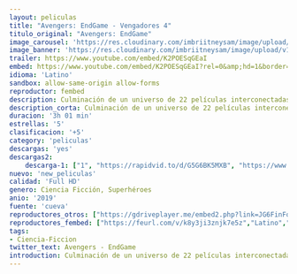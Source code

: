 ```yaml
---
layout: peliculas
title: "Avengers: EndGame - Vengadores 4"
titulo_original: "Avengers: EndGame"
image_carousel: 'https://res.cloudinary.com/imbriitneysam/image/upload/v1556241876/avenger-min.jpg'
image_banner: 'https://res.cloudinary.com/imbriitneysam/image/upload/v1556241877/avnger-banner-min.jpg'
trailer: https://www.youtube.com/embed/K2POESqGEaI
embed: https://www.youtube.com/embed/K2POESqGEaI?rel=0&amp;hd=1&border=0&wmode=opaque&enablejsapi=1&modestbranding=1&controls=1&showinfo=1
idioma: 'Latino'
sandbox: allow-same-origin allow-forms
reproductor: fembed
description: Culminación de un universo de 22 películas interconectadas, la cuarta entrega de la saga Avengers invita al público a presenciar el momento decisivo de este viaje épico. Nuestros queridos héroes comprenderán por fin lo frágil que es esta realidad y los sacrificios que deberán hacer para defenderla.
description_corta: Culminación de un universo de 22 películas interconectadas, la cuarta entrega de la saga Avengers invita al público a presenciar el momento decisivo de este viaje épico. Nuestros queridos héroes comprenderán por fin lo frágil que es esta realidad y los sacrificios que deberán hacer para defenderla.
duracion: '3h 01 min'
estrellas: '5'
clasificacion: '+5'
category: 'peliculas'
descargas: 'yes'
descargas2:
    descarga-1: ["1", "https://rapidvid.to/d/G5G6BK5MXB", "https://www.google.com/s2/favicons?domain=openload.co","OpenLoad","https://res.cloudinary.com/imbriitneysam/image/upload/v1541473684/mexico.png", "Latino", "Full HD"]
nuevo: 'new_peliculas'
calidad: 'Full HD'
genero: Ciencia Ficción, Superhéroes
anio: '2019'
fuente: 'cueva'
reproductores_otros: ["https://gdriveplayer.me/embed2.php?link=JG6FinFoi5%252Fcd5U7CRjhtwhSiJ50ELY2KMUj2mTyF0DAFjRE0iNL7in64MOy1lsGlDFn4Z9iC5Yo%252BzBZ%252BixHn2xlCa7m6HuYc1%252FCIiR6WjqnLU9%252F5ntXqZhHWh9QVZiuEQZwnAd%252BJjHUncueNttzaA87gxwxX6G9fTzrsNA7sEQ5lIAIl8Bby%252FkIaSau6CPkrYqMAMBB4GUCh4RDTiGJ6v","Latino","https://gdriveplayer.me/embed2.php?link=UlUPD7%252B0tGg7FJiVhqJ%252BhwhOpn4P%252FTuiYbPIGsGPkrb5TJK7DwRZD5fYw1SrOlfUaesxc6nvKiFSwzsiLMch5nXO%252BY6UMuvkAvy9VgPo8y72qTKEnRjnZbgyAWyu7Le4IpW%252Bx%252BJDJbAG7gU8o2VMJRDDHk1IGTpJJ3xkaEgChfgW1FBdlp1BB5aJVLxdZfopg2jdRodD7GWb4%252FMyDQsnEX","Latino","https://mstream.website/u6ipp33e48ou","Latino"]
reproductores_fembed: ["https://feurl.com/v/k8y3ji3znjk7e5z","Latino","https://feurl.com/v/05zmkslwx8mlz7z","Latino","https://feurl.com/v/11g5xij6-n5zzry","Latino"]
tags:
- Ciencia-Ficcion
twitter_text: Avengers - EndGame
introduction: Culminación de un universo de 22 películas interconectadas, la cuarta entrega de la saga Avengers invita al público a presenciar el momento decisivo de este viaje épico. Nuestros queridos héroes comprenderán por fin lo frágil que es esta realidad y los sacrificios que deberán hacer para defenderla.
---
```



 







